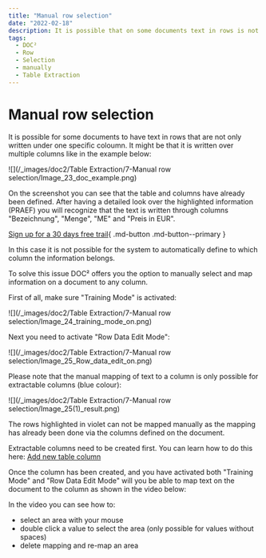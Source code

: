 ```yaml
---
title: "Manual row selection"
date: "2022-02-18"
description: It is possible that on some documents text in rows is not only written under one column. It might happen that it is written through different columns. Here is how rows can be selected manually in DOC².
tags:
  - DOC²
  - Row
  - Selection
  - manually
  - Table Extraction
---
```


# Manual row selection

It is possible for some documents to have text in rows that are not only written under one specific coloumn. It might be that it is written over multiple columns like in the example below:

![](/_images/doc2/Table Extraction/7-Manual row selection/Image_23_doc_example.png)

On the screenshot you can see that the table and columns have already been defined. After having a detailed look over the highlighted information (PRAEF) you will recognize that the text is written through columns "Bezeichnung", "Menge", "ME" and "Preis in EUR".

[Sign up for a 30 days free trail](https://app.polydocs.io){ .md-button .md-button--primary }

In this case it is not possible for the system to automatically define to which column the information belongs.

To solve this issue DOC² offers you the option to manually select and map information on a document to any column.

First of all, make sure "Training Mode" is activated:

![](/_images/doc2/Table Extraction/7-Manual row selection/Image_24_training_mode_on.png)

Next you need to activate "Row Data Edit Mode":

![](/_images/doc2/Table Extraction/7-Manual row selection/Image_25_Row_data_edit_on.png)

Please note that the manual mapping of text to a column is only possible for extractable columns (blue colour):

![](/_images/doc2/Table Extraction/7-Manual row selection/Image_25(1)_result.png)

The rows highlighted in violet can not be mapped manually as the mapping has already been done via the columns defined on the document.

Extractable columns need to be created first. You can learn how to do this here: [Add new table column](/doc2/table/add-new-table-column/)

Once the column has been created, and you have activated both "Training Mode" and "Row Data Edit Mode" will you be able to map text on the document to the column as shown in the video below:

In the video you can see how to:

- select an area with your mouse
- double click a value to select the area (only possible for values without spaces)
- delete mapping and re-map an area
